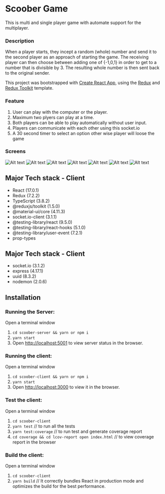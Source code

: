 # Scoober Game 
This is multi and single player game with automate support for the multiplayer.
### Description
When a player starts, they incept a random (whole) number and send it to the second player as an approach of starting the game. The receiving player can then choose between adding one of {-1,0,1} in order to get to a number that is divisible by 3. The resulting whole number is then sent back to the original sender.

This project was bootstrapped with [Create React App](https://github.com/facebook/create-react-app), using the [Redux](https://redux.js.org/) and [Redux Toolkit](https://redux-toolkit.js.org/) template.

### Feature

1. User can play with the computer or the player.
2. Maximum two plyers can play at a time.
3. Both players can be able to play automatically without user input.
4. Players can communicate with each other using this socket.io
5. A 30 second timer to select an option other wise player will loose the game 

### Screens
![Alt text](/screenshots/img1.png?raw=true "Main Screen")
![Alt text](/screenshots/img2.png?raw=true "play with computer screen one")
![Alt text](/screenshots/img3.png?raw=true "play with computer screen two")
![Alt text](/screenshots/img4.png?raw=true "Lost Screen")
![Alt text](/screenshots/img5.png?raw=true "Two player screen")
![Alt text](/screenshots/img6.png?raw=true "Two player result screen")
![Alt text](/screenshots/img7.png?raw=true "Room is full screen")
## Major Tech stack - Client
- React (17.0.1)
- Redux (7.2.2)
- TypeScript (3.8.2)
- @reduxjs/toolkit (1.5.0)
- @material-ui/core (4.11.3)
- socket.io-client (3.1.1)
- @testing-library/react (9.5.0)
- @testing-library/react-hooks (5.1.0)
- @testing-library/user-event (7.2.1)
- prop-types
## Major Tech stack - Client
- socket.io (3.1.2)
- express (4.17.1)
- uuid (8.3.2)
- nodemon (2.0.6)
## Installation
### Running the Server:
Open a terminal window
1. `cd scoober-server && yarn or npm i`
2. `yarn start`
3. Open [http://localhost:5001](http://localhost:5001) to view server status in the browser.
### Running the client:
Open a terminal window
1. `cd scoober-client && yarn or npm i`
2. `yarn start`
3. Open [http://localhost:3000](http://localhost:3000) to view it in the browser.
### Test the client:
Open a terminal window
1. `cd scoober-client`
2. `yarn test` // to run all the tests
3. `yarn test:coverage` // to run test and generate coverage report
4. `cd coverage && cd lcov-report open index.html` // to view coverage report in the browser

### Build the client:
Open a terminal window
1. `cd scoober-client`
2. `yarn build` // It correctly bundles React in production mode and optimizes the build for the best performance.

